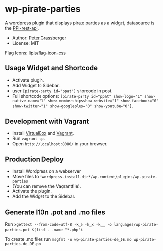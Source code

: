 wp-pirate-parties
=================

A wordpress plugin that displays pirate parties as a widget, datasource is the 
[PPI-rest-api](https://github.com/Pirate-Parties-International/PPI-rest-api).

* Author: [Peter Grassberger](http://petergrassberger.com)
* License: MIT

Flag Icons: [lipis/flag-icon-css](https://github.com/lipis/flag-icon-css)

Usage Widget and Shortcode
--------------------------

* Activate plugin.
* Add Widget to Sidebar.
* user `[pirate-party id="ppat"]` shorcode in post.
* Full shortcode options: `[pirate-party id="ppat" show-logo="1" show-native-name="1" show-membershipsshow-website="1" show-facebook="0" show-twitter="1" show-googleplus="0" show-youtube="0"]`.

Development with Vagrant
------------------------

* Install [VirtualBox](https://www.virtualbox.org/) and [Vagrant](https://www.vagrantup.com/).
* Run ``vagrant up``.
* Open `http://localhost:8080/` in your browser.

Production Deploy
-----------------

* Install Wordpress on a webserver.
* Move files to ``*wordpress-install-dir*/wp-content/plugins/wp-pirate-parties``
* (You can remove the Vagrantfile).
* Activate the plugin.
* Add the Widget to the Sidebar.

Generate l10n .pot and .mo files
--------------------------------
Run
`xgettext --from-code=utf-8 -k_e -k_x -k__ -o languages/wp-pirate-parties.pot $(find . -name "*.php")`.

To create .mo files run
`msgfmt -o wp-pirate-parties-de_DE.mo wp-pirate-parties-de_DE.po`
